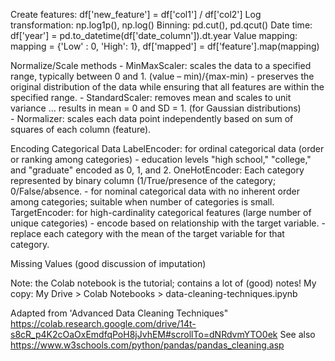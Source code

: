 
Create features:    df['new_feature'] = df['col1'] / df['col2']
Log transformation:	np.log1p(), np.log()
Binning:		    pd.cut(), pd.qcut()
Date time:		    df['year'] = pd.to_datetime(df['date_column']).dt.year
Value mapping:		mapping = {'Low' : 0, 'High': 1}, df['mapped'] = df['feature'].map(mapping)

Normalize/Scale methods
    - MinMaxScaler: scales the data to a specified range, typically between 0 and 1. (value – min)/{max-min)
        - preserves the original distribution of the data while ensuring that all features are within the specified range.
    - StandardScaler:  removes mean and scales to unit variance … results in mean = 0 and SD = 1. (for Gaussian distributions)    
    - Normalizer: scales each data point independently based on sum of squares of each column (feature).

Encoding Categorical Data
LabelEncoder: for ordinal categorical data (order or ranking among categories)
    - education levels "high school," "college," and "graduate" encoded as 0, 1, and 2.
OneHotEncoder: Each category represented by binary column (1/True/presence of the category; 0/False/absence.
    - for nominal categorical data with no inherent order among categories; suitable when number of categories is small.
TargetEncoder: for high-cardinality categorical features (large number of unique categories)
      - encode based on relationship with the target variable.
      - replace each category with the mean of the target variable for that category. 

Missing Values
(good discussion of imputation)

Note: the Colab notebook is the tutorial; contains a lot of (good) notes! 
My copy: My Drive > Colab Notebooks > data-cleaning-techniques.ipynb

Adapted from 'Advanced Data Cleaning Techniques"
https://colab.research.google.com/drive/14t-s8cR_p4K2cOaOxEmdfqPoH8jJvhEM#scrollTo=dNRdvmYTO0ek
See also https://www.w3schools.com/python/pandas/pandas_cleaning.asp